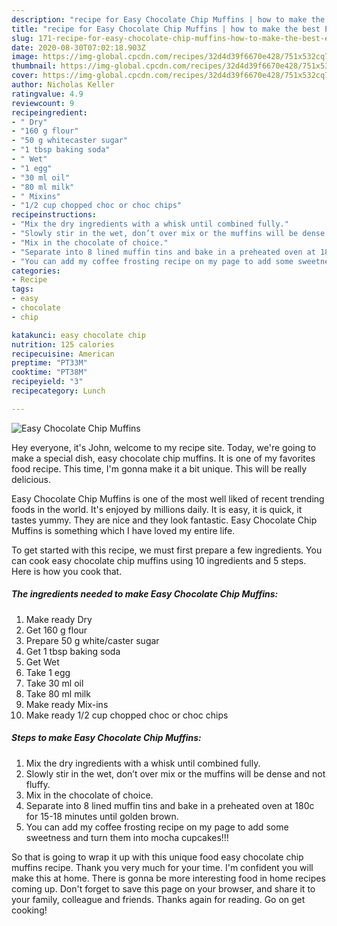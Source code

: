 ```yaml
---
description: "recipe for Easy Chocolate Chip Muffins | how to make the best Easy Chocolate Chip Muffins"
title: "recipe for Easy Chocolate Chip Muffins | how to make the best Easy Chocolate Chip Muffins"
slug: 171-recipe-for-easy-chocolate-chip-muffins-how-to-make-the-best-easy-chocolate-chip-muffins
date: 2020-08-30T07:02:18.903Z
image: https://img-global.cpcdn.com/recipes/32d4d39f6670e428/751x532cq70/easy-chocolate-chip-muffins-recipe-main-photo.jpg
thumbnail: https://img-global.cpcdn.com/recipes/32d4d39f6670e428/751x532cq70/easy-chocolate-chip-muffins-recipe-main-photo.jpg
cover: https://img-global.cpcdn.com/recipes/32d4d39f6670e428/751x532cq70/easy-chocolate-chip-muffins-recipe-main-photo.jpg
author: Nicholas Keller
ratingvalue: 4.9
reviewcount: 9
recipeingredient:
- " Dry"
- "160 g flour"
- "50 g whitecaster sugar"
- "1 tbsp baking soda"
- " Wet"
- "1 egg"
- "30 ml oil"
- "80 ml milk"
- " Mixins"
- "1/2 cup chopped choc or choc chips"
recipeinstructions:
- "Mix the dry ingredients with a whisk until combined fully."
- "Slowly stir in the wet, don’t over mix or the muffins will be dense and not fluffy."
- "Mix in the chocolate of choice."
- "Separate into 8 lined muffin tins and bake in a preheated oven at 180c for 15-18 minutes until golden brown."
- "You can add my coffee frosting recipe on my page to add some sweetness and turn them into mocha cupcakes!!!"
categories:
- Recipe
tags:
- easy
- chocolate
- chip

katakunci: easy chocolate chip 
nutrition: 125 calories
recipecuisine: American
preptime: "PT33M"
cooktime: "PT38M"
recipeyield: "3"
recipecategory: Lunch

---
```



![Easy Chocolate Chip Muffins](https://img-global.cpcdn.com/recipes/32d4d39f6670e428/751x532cq70/easy-chocolate-chip-muffins-recipe-main-photo.jpg)

Hey everyone, it's John, welcome to my recipe site. Today, we're going to make a special dish, easy chocolate chip muffins. It is one of my favorites food recipe. This time, I'm gonna make it a bit unique. This will be really delicious.



Easy Chocolate Chip Muffins is one of the most well liked of recent trending foods in the world. It's enjoyed by millions daily. It is easy, it is quick, it tastes yummy. They are nice and they look fantastic. Easy Chocolate Chip Muffins is something which I have loved my entire life.


To get started with this recipe, we must first prepare a few ingredients. You can cook easy chocolate chip muffins using 10 ingredients and 5 steps. Here is how you cook that.

<!--inarticleads1-->

##### The ingredients needed to make Easy Chocolate Chip Muffins:

1. Make ready  Dry
1. Get 160 g flour
1. Prepare 50 g white/caster sugar
1. Get 1 tbsp baking soda
1. Get  Wet
1. Take 1 egg
1. Take 30 ml oil
1. Take 80 ml milk
1. Make ready  Mix-ins
1. Make ready 1/2 cup chopped choc or choc chips




<!--inarticleads2-->

##### Steps to make Easy Chocolate Chip Muffins:

1. Mix the dry ingredients with a whisk until combined fully.
1. Slowly stir in the wet, don’t over mix or the muffins will be dense and not fluffy.
1. Mix in the chocolate of choice.
1. Separate into 8 lined muffin tins and bake in a preheated oven at 180c for 15-18 minutes until golden brown.
1. You can add my coffee frosting recipe on my page to add some sweetness and turn them into mocha cupcakes!!!




So that is going to wrap it up with this unique food easy chocolate chip muffins recipe. Thank you very much for your time. I'm confident you will make this at home. There is gonna be more interesting food in home recipes coming up. Don't forget to save this page on your browser, and share it to your family, colleague and friends. Thanks again for reading. Go on get cooking!
